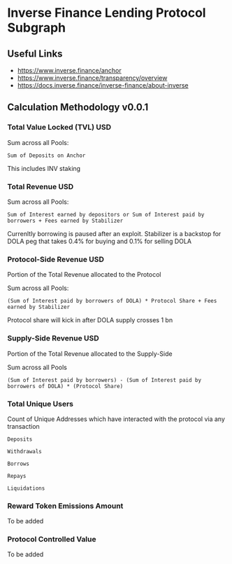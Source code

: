# Inverse Finance Lending Protocol Subgraph

## Useful Links

- https://www.inverse.finance/anchor
- https://www.inverse.finance/transparency/overview
- https://docs.inverse.finance/inverse-finance/about-inverse

## Calculation Methodology v0.0.1

### Total Value Locked (TVL) USD

Sum across all Pools:

`Sum of Deposits on Anchor`

This includes INV staking

### Total Revenue USD

Sum across all Pools:

`Sum of Interest earned by depositors or Sum of Interest paid by borrowers + Fees earned by Stabilizer`

Currenltly borrowing is paused after an exploit. Stabilizer is a backstop for DOLA peg that takes 0.4% for buying and 0.1% for selling DOLA

### Protocol-Side Revenue USD
Portion of the Total Revenue allocated to the Protocol

Sum across all Pools:

`(Sum of Interest paid by borrowers of DOLA) * Protocol Share + Fees earned by Stabilizer`

Protocol share will kick in after DOLA supply crosses 1 bn

### Supply-Side Revenue USD
Portion of the Total Revenue allocated to the Supply-Side

Sum across all Pools

`(Sum of Interest paid by borrowers) - (Sum of Interest paid by borrowers of DOLA) * (Protocol Share)`

### Total Unique Users

Count of  Unique Addresses which have interacted with the protocol via any transaction

`Deposits`

`Withdrawals`

`Borrows`

`Repays`

`Liquidations`

###  Reward Token Emissions Amount

To be added

###  Protocol Controlled Value

To be added
